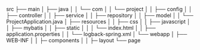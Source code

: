 src
├── main
│   ├── java
│   │   └── com
│   │       └── project
│   │           ├── config
│   │           ├── controller
│   │           ├── service
│   │           ├── repository
│   │           ├── model
│   │           └── ProjectApplication.java
│   ├── resources
│   │    ├── css
│   │    ├── javascript
│   │    ├── mybatis
│   │    ├── static
│   │    │   └── index.html
│   │    ├── application.properties
│   │    └── logback-spring.xml
│   └── webapp
│       ├── WEB-INF
│       │   ├─ components
│       │   ├─ layout
            └── page